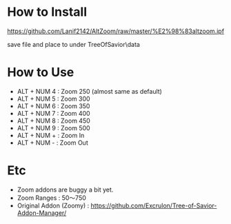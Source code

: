 # How to Install
https://github.com/Lanif2142/AltZoom/raw/master/%E2%98%83altzoom.ipf

save file and place to under TreeOfSavior\data

# How to Use
- ALT + NUM 4 : Zoom 250 (almost same as default)
- ALT + NUM 5 : Zoom 300
- ALT + NUM 6 : Zoom 350
- ALT + NUM 7 : Zoom 400
- ALT + NUM 8 : Zoom 450
- ALT + NUM 9 : Zoom 500
- ALT + NUM + : Zoom In
- ALT + NUM - : Zoom Out

# Etc
- Zoom addons are buggy a bit yet.
- Zoom Ranges : 50～750
- Original Addon (Zoomy) : https://github.com/Excrulon/Tree-of-Savior-Addon-Manager/
